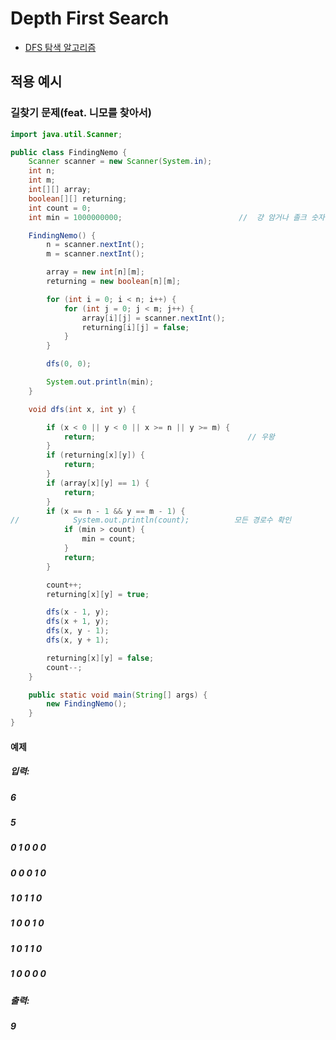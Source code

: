 # Depth First Search

+ [DFS 탐색 알고리즘](http://ktko.tistory.com/68)

## 적용 예시

### 길찾기 문제(feat. 니모를 찾아서)
```java
import java.util.Scanner;

public class FindingNemo {
    Scanner scanner = new Scanner(System.in);
    int n;
    int m;
    int[][] array;
    boolean[][] returning;
    int count = 0;
    int min = 1000000000;                          //  걍 암거나 졸크 숫자를 넣는다

    FindingNemo() {
        n = scanner.nextInt();
        m = scanner.nextInt();

        array = new int[n][m];
        returning = new boolean[n][m];

        for (int i = 0; i < n; i++) {
            for (int j = 0; j < m; j++) {
                array[i][j] = scanner.nextInt();
                returning[i][j] = false;
            }
        }

        dfs(0, 0);

        System.out.println(min);
    }

    void dfs(int x, int y) {

        if (x < 0 || y < 0 || x >= n || y >= m) {
            return;                                  // 우왕
        }
        if (returning[x][y]) {
            return;
        }
        if (array[x][y] == 1) {
            return;
        }
        if (x == n - 1 && y == m - 1) {
//            System.out.println(count);          모든 경로수 확인
            if (min > count) {
                min = count;
            }
            return;
        }

        count++;
        returning[x][y] = true;

        dfs(x - 1, y);
        dfs(x + 1, y);
        dfs(x, y - 1);
        dfs(x, y + 1);

        returning[x][y] = false;
        count--;
    }

    public static void main(String[] args) {
        new FindingNemo();
    }
}
```
#### 예제
##### 입력:                 
##### 6                     
##### 5
##### 0 1 0 0 0
##### 0 0 0 1 0
##### 1 0 1 1 0
##### 1 0 0 1 0
##### 1 0 1 1 0
##### 1 0 0 0 0
#####
##### 출력:
##### 9
